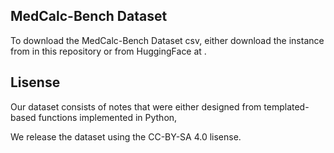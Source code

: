 ## MedCalc-Bench Dataset

To download the MedCalc-Bench Dataset csv, either download the instance from in this repository or from HuggingFace at .

## Lisense 

Our dataset consists of notes that were either designed from templated-based functions implemented in Python, 

We release the dataset using the CC-BY-SA 4.0 lisense. 

## 